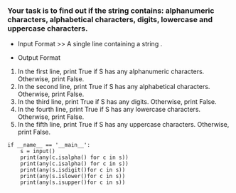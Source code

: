 
### Your task is to find out if the string  contains: alphanumeric characters, alphabetical characters, digits, lowercase and uppercase characters.

* Input Format >> A single line containing a string .

* Output Format

1. In the first line, print True if S has any alphanumeric characters. Otherwise, print False.
2. In the second line, print True if S has any alphabetical characters. Otherwise, print False.
3. In the third line, print True if S has any digits. Otherwise, print False.
4. In the fourth line, print True if S has any lowercase characters. Otherwise, print False.
5. In the fifth line, print True if S has any uppercase characters. Otherwise, print False.



```
if __name__ == '__main__':
    s = input()
    print(any(c.isalpha() for c in s))
    print(any(c.isalpha() for c in s))
    print(any(s.isdigit()for c in s))
    print(any(s.islower()for c in s))
    print(any(s.isupper()for c in s))
```
